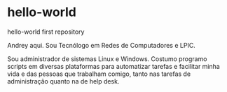 # hello-world
hello-world first repository

Andrey aqui. Sou Tecnólogo em Redes de Computadores e LPIC. 

Sou administrador de sistemas Linux e Windows. Costumo programo scripts em diversas plataformas para automatizar tarefas e facilitar minha vida e das pessoas que trabalham comigo, tanto nas tarefas de administração quanto na de help desk.

